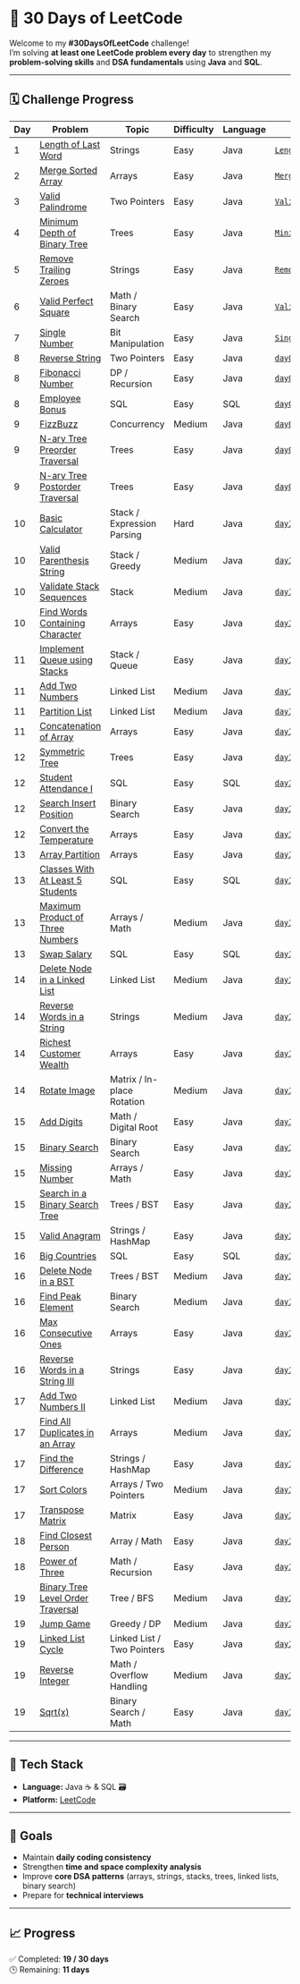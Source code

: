 # 🧩 30 Days of LeetCode

Welcome to my **#30DaysOfLeetCode** challenge!  
I’m solving **at least one LeetCode problem every day** to strengthen my **problem-solving skills** and **DSA fundamentals** using **Java** and **SQL**.

---

## 🗓️ Challenge Progress

| Day | Problem | Topic | Difficulty | Language | File / Folder |
|-----|---------|-------|------------|---------|---------------|
| 1 | [Length of Last Word](https://leetcode.com/problems/length-of-last-word/) | Strings | Easy | Java | [`LengthOfLastWord.java`](./58LengthOfLastWord.java) |
| 2 | [Merge Sorted Array](https://leetcode.com/problems/merge-sorted-array/) | Arrays | Easy | Java | [`MergeSortedArray.java`](./88MergeSortedArray.java) |
| 3 | [Valid Palindrome](https://leetcode.com/problems/valid-palindrome/) | Two Pointers | Easy | Java | [`ValidPalindrome.java`](./125ValidPalindrome.java) |
| 4 | [Minimum Depth of Binary Tree](https://leetcode.com/problems/minimum-depth-of-binary-tree/) | Trees | Easy | Java | [`MinimumDepthOfBinaryTree.java`](./111MinimumDepthOfBinaryTree.java) |
| 5 | [Remove Trailing Zeroes](https://leetcode.com/problems/remove-trailing-zeros-from-a-string/) | Strings | Easy | Java | [`RemoveTrailingZeroes.java`](./2710RemoveTrailingZeroes.java) |
| 6 | [Valid Perfect Square](https://leetcode.com/problems/valid-perfect-square/) | Math / Binary Search | Easy | Java | [`ValidPerfectSquare.java`](./367ValidPerfectSquare.java) |
| 7 | [Single Number](https://leetcode.com/problems/single-number/) | Bit Manipulation | Easy | Java | [`SingleNumber.java`](./136SingleNumber.java) |
| 8 | [Reverse String](https://leetcode.com/problems/reverse-string/) | Two Pointers | Easy | Java | [`day08/ReverseString.java`](./day08/ReverseString.java) |
| 8 | [Fibonacci Number](https://leetcode.com/problems/fibonacci-number/) | DP / Recursion | Easy | Java | [`day08/FibonacciNumber.java`](./day08/FibonacciNumber.java) |
| 8 | [Employee Bonus](https://leetcode.com/problems/employee-bonus/) | SQL | Easy | SQL | [`day08/EmployeeBonus.sql`](./day08/EmployeeBonus.sql) |
| 9 | [FizzBuzz](https://leetcode.com/problems/fizz-buzz-multithreaded/) | Concurrency | Medium | Java | [`day09/FizzBuzz.java`](./day09/FizzBuzz.java) |
| 9 | [N-ary Tree Preorder Traversal](https://leetcode.com/problems/n-ary-tree-preorder-traversal/) | Trees | Easy | Java | [`day09/NaryTreePreorderTraversal.java`](./day09/NaryTreePreorderTraversal.java) |
| 9 | [N-ary Tree Postorder Traversal](https://leetcode.com/problems/n-ary-tree-postorder-traversal/) | Trees | Easy | Java | [`day09/NaryTreePostorderTraversal.java`](./day09/NaryTreePostorderTraversal.java) |
| 10 | [Basic Calculator](https://leetcode.com/problems/basic-calculator/) | Stack / Expression Parsing | Hard | Java | [`day10/BasicCalculator.java`](./day10/BasicCalculator.java) |
| 10 | [Valid Parenthesis String](https://leetcode.com/problems/valid-parenthesis-string/) | Stack / Greedy | Medium | Java | [`day10/ValidParenthesisString.java`](./day10/ValidParenthesisString.java) |
| 10 | [Validate Stack Sequences](https://leetcode.com/problems/validate-stack-sequences/) | Stack | Medium | Java | [`day10/ValidateStackSequences.java`](./day10/ValidateStackSequences.java) |
| 10 | [Find Words Containing Character](https://leetcode.com/problems/find-words-containing-character/) | Arrays | Easy | Java | [`day10/FindWordsContainingCharacter.java`](./day10/FindWordsContainingCharacter.java) |
| 11 | [Implement Queue using Stacks](https://leetcode.com/problems/implement-queue-using-stacks/) | Stack / Queue | Easy | Java | [`day11/ImplementQueueUsingStacks.java`](./day11/ImplementQueueUsingStacks.java) |
| 11 | [Add Two Numbers](https://leetcode.com/problems/add-two-numbers/) | Linked List | Medium | Java | [`day11/AddTwoNumbers.java`](./day11/AddTwoNumbers.java) |
| 11 | [Partition List](https://leetcode.com/problems/partition-list/) | Linked List | Medium | Java | [`day11/PartitionList.java`](./day11/PartitionList.java) |
| 11 | [Concatenation of Array](https://leetcode.com/problems/concatenation-of-array) | Arrays | Easy | Java | [`day11/ConcatenationOfArray.java`](./day11/ConcatenationOfArray.java) |
| 12 | [Symmetric Tree](https://leetcode.com/problems/symmetric-tree/) | Trees | Easy | Java | [`day12/SymmetricTree.java`](./day12/SymmetricTree.java) |
| 12 | [Student Attendance I](https://leetcode.com/problems/student-attendance-i/) | SQL | Easy | SQL | [`day12/StudentAttendance1.sql`](./day12/StudentAttendance1.sql) |
| 12 | [Search Insert Position](https://leetcode.com/problems/search-insert-position/) | Binary Search | Easy | Java | [`day12/SearchInsertPosition.java`](./day12/SearchInsertPosition.java) |
| 12 | [Convert the Temperature](https://leetcode.com/problems/convert-the-temperature/) | Arrays | Easy | Java | [`day12/ConvertTheTemperature.java`](./day12/ConvertTheTemperature.java) |
| 13 | [Array Partition](https://leetcode.com/problems/array-partition-i/) | Arrays | Easy | Java | [`day13/ArrayPartition.java`](./day13/ArrayPartition.java) |
| 13 | [Classes With At Least 5 Students](https://leetcode.com/problems/classes-with-at-least-5-students/) | SQL | Easy | SQL | [`day13/ClassesWithAtleast5Students.sql`](./day13/ClassesWithAtleast5Students.sql) |
| 13 | [Maximum Product of Three Numbers](https://leetcode.com/problems/maximum-product-of-three-numbers/) | Arrays / Math | Medium | Java | [`day13/MaximumProductOfThreeNumbers.java`](./day13/MaximumProductOfThreeNumbers.java) |
| 13 | [Swap Salary](https://leetcode.com/problems/swap-salary/) | SQL | Easy | SQL | [`day13/SwapSalary.sql`](./day13/SwapSalary.sql) |
| 14 | [Delete Node in a Linked List](https://leetcode.com/problems/delete-node-in-a-linked-list/) | Linked List | Medium | Java | [`day14/DeleteNodeInALinkedList.java`](./day14/DeleteNodeInALinkedList.java) |
| 14 | [Reverse Words in a String](https://leetcode.com/problems/reverse-words-in-a-string/) | Strings | Medium | Java | [`day14/ReverseWordsInAString.java`](./day14/ReverseWordsInAString.java) |
| 14 | [Richest Customer Wealth](https://leetcode.com/problems/richest-customer-wealth/) | Arrays | Easy | Java | [`day14/RichestCustomerWealth.java`](./day14/RichestCustomerWealth.java) |
| 14 | [Rotate Image](https://leetcode.com/problems/rotate-image/) | Matrix / In-place Rotation | Medium | Java | [`day14/RotateImage.java`](./day14/RotateImage.java) |
| 15 | [Add Digits](https://leetcode.com/problems/add-digits/) | Math / Digital Root | Easy | Java | [`day15/AddDigits.java`](./day15/AddDigits.java) |
| 15 | [Binary Search](https://leetcode.com/problems/binary-search/) | Binary Search | Easy | Java | [`day15/BinarySearch.java`](./day15/BinarySearch.java) |
| 15 | [Missing Number](https://leetcode.com/problems/missing-number/) | Arrays / Math | Easy | Java | [`day15/MissingNumber.java`](./day15/MissingNumber.java) |
| 15 | [Search in a Binary Search Tree](https://leetcode.com/problems/search-in-a-binary-search-tree/) | Trees / BST | Easy | Java | [`day15/SearchInABinarySearchTree.java`](./day15/SearchInABinarySearchTree.java) |
| 15 | [Valid Anagram](https://leetcode.com/problems/valid-anagram/) | Strings / HashMap | Easy | Java | [`day15/ValidAnagram.java`](./day15/ValidAnagram.java) |
| 16 | [Big Countries](https://leetcode.com/problems/big-countries/) | SQL | Easy | SQL | [`day16/BigCountries.sql`](./day16/BigCountries.sql) |
| 16 | [Delete Node in a BST](https://leetcode.com/problems/delete-node-in-a-bst/) | Trees / BST | Medium | Java | [`day16/DeleteNodeInBST.java`](./day16/DeleteNodeInBST.java) |
| 16 | [Find Peak Element](https://leetcode.com/problems/find-peak-element/) | Binary Search | Medium | Java | [`day16/FindPeakElement.java`](./day16/FindPeakElement.java) |
| 16 | [Max Consecutive Ones](https://leetcode.com/problems/max-consecutive-ones/) | Arrays | Easy | Java | [`day16/MaxConsecutiveOnes.java`](./day16/MaxConsecutiveOnes.java) |
| 16 | [Reverse Words in a String III](https://leetcode.com/problems/reverse-words-in-a-string-iii/) | Strings | Easy | Java | [`day16/ReverseWordsInAStringIII.java`](./day16/ReverseWordsInAStringIII.java) |
| 17 | [Add Two Numbers II](https://leetcode.com/problems/add-two-numbers-ii/) | Linked List | Medium | Java | [`day17/AddTwoNumbersII.java`](./day17/AddTwoNumbersII.java) |
| 17 | [Find All Duplicates in an Array](https://leetcode.com/problems/find-all-duplicates-in-an-array/) | Arrays | Medium | Java | [`day17/FindAllDuplicatesInAnArray.java`](./day17/FindAllDuplicatesInAnArray.java) |
| 17 | [Find the Difference](https://leetcode.com/problems/find-the-difference/) | Strings / HashMap | Easy | Java | [`day17/FindTheDifference.java`](./day17/FindTheDifference.java) |
| 17 | [Sort Colors](https://leetcode.com/problems/sort-colors/) | Arrays / Two Pointers | Medium | Java | [`day17/SortColors.java`](./day17/SortColors.java) |
| 17 | [Transpose Matrix](https://leetcode.com/problems/transpose-matrix/) | Matrix | Easy | Java | [`day17/TransposeMatrix.java`](./day17/TransposeMatrix.java) |
| 18 | [Find Closest Person](https://leetcode.com/problems/find-closest-person/description/) | Array / Math | Easy | Java | [`day18/FindClosestPerson.java`](./day18/FindClosestPerson.java) |
| 18 | [Power of Three](https://leetcode.com/problems/power-of-three/) | Math / Recursion | Easy | Java | [`day18/PowerOfThree.java`](./day18/PowerOfThree.java) |
| 19 | [Binary Tree Level Order Traversal](https://leetcode.com/problems/binary-tree-level-order-traversal/) | Tree / BFS | Medium | Java | [`day19/BinaryTreeLevelOrderTraversal.java`](./day19/BinaryTreeLevelOrderTraversal.java) |
| 19 | [Jump Game](https://leetcode.com/problems/jump-game/) | Greedy / DP | Medium | Java | [`day19/JumpGame.java`](./day19/JumpGame.java) |
| 19 | [Linked List Cycle](https://leetcode.com/problems/linked-list-cycle/) | Linked List / Two Pointers | Easy | Java | [`day19/LinkedListCycle.java`](./day19/LinkedListCycle.java) |
| 19 | [Reverse Integer](https://leetcode.com/problems/reverse-integer/) | Math / Overflow Handling | Medium | Java | [`day19/ReverseInteger.java`](./day19/ReverseInteger.java) |
| 19 | [Sqrt(x)](https://leetcode.com/problems/sqrtx/) | Binary Search / Math | Easy | Java | [`day19/Sqrt(x).java`](./day19/Sqrt(x).java) |

---

## 🧰 Tech Stack

- **Language:** Java ☕ & SQL 🗃️  
- **Platform:** [LeetCode](https://leetcode.com/)   

---

## 🎯 Goals

- Maintain **daily coding consistency**
- Strengthen **time and space complexity analysis**
- Improve **core DSA patterns** (arrays, strings, stacks, trees, linked lists, binary search)
- Prepare for **technical interviews**  

---

## 📈 Progress

✅ Completed: **19 / 30 days**  
🕒 Remaining: **11 days**

